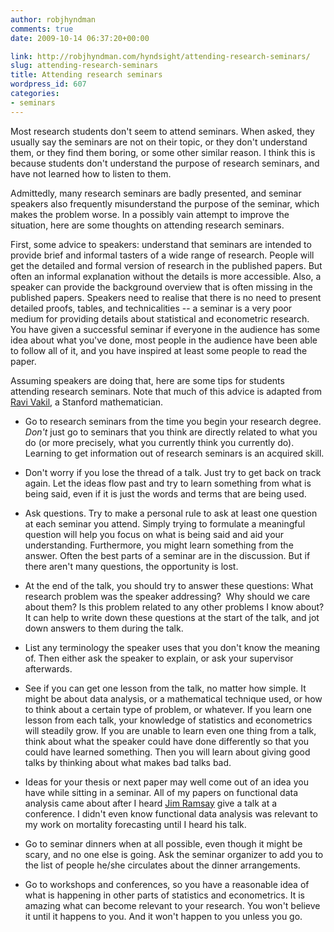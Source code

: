 ```yaml
---
author: robjhyndman
comments: true
date: 2009-10-14 06:37:20+00:00

link: http://robjhyndman.com/hyndsight/attending-research-seminars/
slug: attending-research-seminars
title: Attending research seminars
wordpress_id: 607
categories:
- seminars
---
```


Most research students don't seem to attend seminars. When asked, they usually say the seminars are not on their topic, or they don't understand them, or they find them boring, or some other similar reason. I think this is because students don't understand the purpose of research seminars, and have not learned how to listen to them.

Admittedly, many research seminars are badly presented, and seminar speakers also frequently misunderstand the purpose of the seminar, which makes the problem worse. In a possibly vain attempt to improve the situation, here are some thoughts on attending research seminars.

First, some advice to speakers: understand that seminars are intended to provide brief and informal tasters of a wide range of research. People will get the detailed and formal version of research in the published papers. But often an informal explanation without the details is more accessible. Also, a speaker can provide the background overview that is often missing in the published papers. Speakers need to realise that there is no need to present detailed proofs, tables, and technicalities -- a seminar is a very poor medium for providing details about statistical and econometric research. You have given a successful seminar if everyone in the audience has some idea about what you've done, most people in the audience have been able to follow all of it, and you have inspired at least some people to read the paper.

Assuming speakers are doing that, here are some tips for students attending research seminars. Note that much of this advice is adapted from [Ravi Vakil](http://math.stanford.edu/~vakil/potentialstudents.html), a Stanford mathematician.




    
  * Go to research seminars from the time you begin your research degree. _Don't_ just go to seminars that you think are directly related to what you do (or more precisely, what you currently think you currently do).  Learning to get information out of research seminars is an acquired skill.

    
  * Don't worry if you lose the thread of a talk. Just try to get back on track again. Let the ideas flow past and try to learn something from what is being said, even if it is just the words and terms that are being used.

    
  * Ask questions. Try to make a personal rule to ask at least one question at each seminar you attend. Simply trying to formulate a meaningful question will help you focus on what is being said and aid your understanding. Furthermore, you might learn something from the answer. Often the best parts of a seminar are in the discussion. But if there aren't many questions, the opportunity is lost.

    
  * At the end of the talk, you should try to answer these questions: What research problem was the speaker addressing?  Why should we care about them?  Is this problem related to any other problems I know about? It can help to write down these questions at the start of the talk, and jot down answers to them during the talk.

    
  * List any terminology the speaker uses that you don't know the meaning of. Then either ask the speaker to explain, or ask your supervisor afterwards.

    
  * See if you can get one lesson from the talk, no matter how simple. It might be about data analysis, or a mathematical technique used, or how to think about a certain type of problem, or whatever. If you learn one lesson from each talk, your knowledge of statistics and econometrics will steadily grow. If you are unable to learn even one thing from a talk, think about what the speaker could have done differently so that you could have learned something. Then you will learn  about giving good talks by thinking about what makes bad talks bad.

    
  * Ideas for your thesis or next paper may well come out of an idea you have while sitting in a seminar. All of my papers on functional data analysis came about after I heard [Jim Ramsay](https://www.mcgill.ca/psychology/james-o-ramsay) give a talk at a conference. I didn't even know functional data analysis was relevant to my work on mortality forecasting until I heard his talk.

    
  * Go to seminar dinners when at all possible, even though it might be  scary, and no one else is going. Ask the seminar organizer to add you to the list of people he/she circulates about the dinner arrangements.

    
  * Go to workshops and conferences, so you have a reasonable idea of what is happening in other parts of statistics and econometrics. It is amazing what can become relevant to your research. You won't believe it until it happens to you.  And it won't happen to you unless you go.


